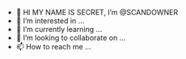 - 👋 HI MY NAME IS SECRET, I’m @SCANDOWNER
- 👀 I’m interested in ...
- 🌱 I’m currently learning ...
- 💞️ I’m looking to collaborate on ...
- 📫 How to reach me ...

<!---
SCANDOWNER/SCANDOWNER is a ✨ special ✨ repository because its `README.md` (this file) appears on your GitHub profile.
You can click the Preview link to take a look at your changes.
--->

